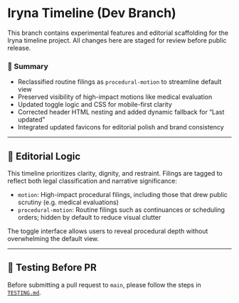 # Iryna Timeline (Dev Branch)

This branch contains experimental features and editorial scaffolding for the Iryna timeline project. All changes here are staged for review before public release.

### 🧾 Summary 

- Reclassified routine filings as `procedural-motion` to streamline default view  
- Preserved visibility of high-impact motions like medical evaluation  
- Updated toggle logic and CSS for mobile-first clarity  
- Corrected header HTML nesting and added dynamic fallback for “Last updated”  
- Integrated updated favicons for editorial polish and brand consistency

---

## 🧠 Editorial Logic

This timeline prioritizes clarity, dignity, and restraint. Filings are tagged to reflect both legal classification and narrative significance:

- `motion`: High-impact procedural filings, including those that drew public scrutiny (e.g. medical evaluations)
- `procedural-motion`: Routine filings such as continuances or scheduling orders; hidden by default to reduce visual clutter

The toggle interface allows users to reveal procedural depth without overwhelming the default view.

---

## 🧪 Testing Before PR

Before submitting a pull request to `main`, please follow the steps in [`TESTING.md`](./TESTING.md).

